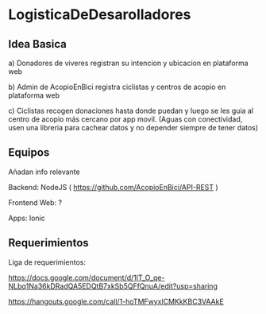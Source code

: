 # LogisticaDeDesarolladores

## Idea Basica

a) Donadores de viveres registran su intencion y ubicacion en plataforma web

b) Admin de AcopioEnBici registra ciclistas y centros de acopio en plataforma web

c) Ciclistas recogen donaciones hasta donde puedan y luego se les guia al centro de acopio más cercano por app movil. (Aguas con conectividad, usen una libreria para cachear datos y no depender siempre de tener datos)

## Equipos

Añadan info relevante

Backend: NodeJS ( https://github.com/AcopioEnBici/API-REST )

Frontend Web: ?

Apps: Ionic

## Requerimientos

Liga de requerimientos:

https://docs.google.com/document/d/1lT_O_qe-NLbq1Na36kDRadQA5EDQtB7xkSb5QFfQnuA/edit?usp=sharing

https://hangouts.google.com/call/1-hoTMFwyxlCMKkKBC3VAAkE
